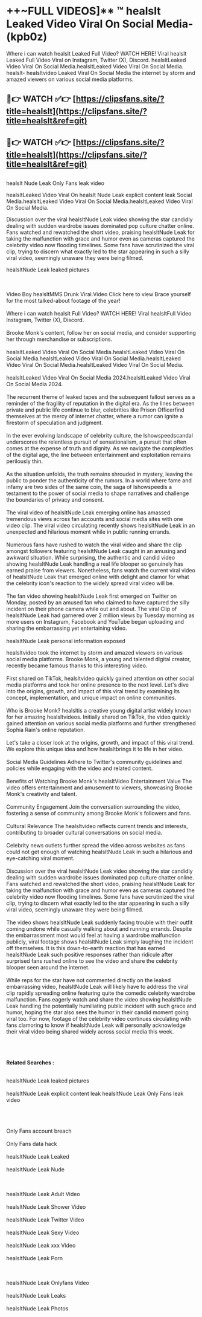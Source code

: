 #  ++~FULL VIDEOS]** ™ healslt Leaked Video Viral On Social Media- (kpb0z)

Where i can watch healslt Leaked Full Video? WATCH HERE! Viral healslt Leaked Full Video Viral on Instagram, Twitter (X), Discord.
healsltLeaked Video Viral On Social Media.healsltLeaked Video Viral On Social Media.
healslt- healsltvideo Leaked Viral On Social Media the internet by storm and amazed viewers on various social media platforms.



## 🔴👉 WATCH ✅👉 [https://clipsfans.site/?title=healslt](https://clipsfans.site/?title=healslt&ref=git)


## 🔴👉 WATCH ✅👉 [https://clipsfans.site/?title=healslt](https://clipsfans.site/?title=healslt&ref=git)
##


healslt Nude Leak Only Fans leak video 


healsltLeaked Video Viral On  healslt Nude Leak explicit content leak Social Media.healsltLeaked Video Viral On Social Media.healsltLeaked Video Viral On Social Media.



Discussion over the viral healsltNude Leak video showing the star candidly dealing with sudden wardrobe issues dominated pop culture chatter online. Fans watched and rewatched the short video, praising healsltNude Leak for taking the malfunction with grace and humor even as cameras captured the celebrity video now flooding timelines. Some fans have scrutinized the viral clip, trying to discern what exactly led to the star appearing in such a silly viral video, seemingly unaware they were being filmed.


healsltNude Leak leaked pictures


  <br>

  <br>
Video Boy healsltMMS Drunk Viral.Video Click here to view Brace yourself for the most talked-about footage of the year!
<br><br>
Where i can watch healslt Full Video? WATCH HERE! Viral healsltFull Video Instagram, Twitter (X), Discord.
<br><br>
Brooke Monk's content, follow her on social media, and consider supporting her through merchandise or subscriptions.
<br><br>
healsltLeaked Video Viral On Social Media.healsltLeaked Video Viral On Social Media.healsltLeaked Video Viral On Social Media.healsltLeaked Video Viral On Social Media.healsltLeaked Video Viral On Social Media.
<br><br>
healsltLeaked Video Viral On Social Media 2024.healsltLeaked Video Viral On Social Media 2024.
<br><br>
The recurrent theme of leaked tapes and the subsequent fallout serves as a reminder of the fragility of reputation in the digital era. As the lines between private and public life continue to blur, celebrities like Prison Officerfind themselves at the mercy of internet chatter, where a rumor can ignite a firestorm of speculation and judgment.
<br><br>
In the ever evolving landscape of celebrity culture, the Ishowspeedscandal underscores the relentless pursuit of sensationalism, a pursuit that often comes at the expense of truth and dignity. As we navigate the complexities of the digital age, the line between entertainment and exploitation remains perilously thin.
<br><br>
As the situation unfolds, the truth remains shrouded in mystery, leaving the public to ponder the authenticity of the rumors. In a world where fame and infamy are two sides of the same coin, the saga of Ishowspeedis a testament to the power of social media to shape narratives and challenge the boundaries of privacy and consent.
<br><br>
The viral video of healsltNude Leak emerging online has amassed tremendous views across fan accounts and social media sites with one video clip. The viral video circulating recently shows healsltNude Leak in an unexpected and hilarious moment while in public running errands.
<br><br>
Numerous fans have rushed to watch the viral video and share the clip amongst followers featuring healsltNude Leak caught in an amusing and awkward situation. While surprising, the authentic and candid video showing healsltNude Leak handling a real life blooper so genuinely has earned praise from viewers. Nonetheless, fans watch the current viral video of healsltNude Leak that emerged online with delight and clamor for what the celebrity icon's reaction to the widely spread viral video will be.
<br><br>
The fan video showing healsltNude Leak first emerged on Twitter on Monday, posted by an amused fan who claimed to have captured the silly incident on their phone camera while out and about. The viral Clip of healsltNude Leak had garnered over 2 million views by Tuesday morning as more users on Instagram, Facebook and YouTube began uploading and sharing the embarrassing yet entertaining video.
<br><br>
healsltNude Leak personal information exposed

healsltvideo took the internet by storm and amazed viewers on various social media platforms. Brooke Monk, a young and talented digital creator, recently became famous thanks to this interesting video.
<br><br>
First shared on TikTok, healsltvideo quickly gained attention on other social media platforms and took her online presence to the next level. Let's dive into the origins, growth, and impact of this viral trend by examining its concept, implementation, and unique impact on online communities.
<br><br>
Who is Brooke Monk? healsltis a creative young digital artist widely known for her amazing healsltvideos. Initially shared on TikTok, the video quickly gained attention on various social media platforms and further strengthened Sophia Rain's online reputation.
<br><br>
Let's take a closer look at the origins, growth, and impact of this viral trend. We explore this unique idea and how healsltbrings it to life in her video.
<br><br>
Social Media Guidelines Adhere to Twitter's community guidelines and policies while engaging with the video and related content.
<br><br>
Benefits of Watching Brooke Monk's healsltVideo Entertainment Value The video offers entertainment and amusement to viewers, showcasing Brooke Monk's creativity and talent.
<br><br>
Community Engagement Join the conversation surrounding the video, fostering a sense of community among Brooke Monk's followers and fans.
<br><br>
Cultural Relevance The healsltvideo reflects current trends and interests, contributing to broader cultural conversations on social media.
<br><br>
Celebrity news outlets further spread the video across websites as fans could not get enough of watching healsltNude Leak in such a hilarious and eye-catching viral moment.
<br><br>
Discussion over the viral healsltNude Leak video showing the star candidly dealing with sudden wardrobe issues dominated pop culture chatter online. Fans watched and rewatched the short video, praising healsltNude Leak for taking the malfunction with grace and humor even as cameras captured the celebrity video now flooding timelines. Some fans have scrutinized the viral clip, trying to discern what exactly led to the star appearing in such a silly viral video, seemingly unaware they were being filmed.
<br><br>
The video shows healsltNude Leak suddenly facing trouble with their outfit coming undone while casually walking about and running errands. Despite the embarrassment most would feel at having a wardrobe malfunction publicly, viral footage shows healsltNude Leak simply laughing the incident off themselves. It is this down-to-earth reaction that has earned healsltNude Leak such positive responses rather than ridicule after surprised fans rushed online to see the video and share the celebrity blooper seen around the internet.
<br><br>
While reps for the star have not commented directly on the leaked embarrassing video, healsltNude Leak will likely have to address the viral clip rapidly spreading online featuring quite the comedic celebrity wardrobe malfunction. Fans eagerly watch and share the video showing healsltNude Leak handling the potentially humiliating public incident with such grace and humor, hoping the star also sees the humor in their candid moment going viral too. For now, footage of the celebrity video continues circulating with fans clamoring to know if healsltNude Leak will personally acknowledge their viral video being shared widely across social media this week.
<br><br>

<br><br>
<strong>Related Searches :</strong>
<br><br>

healsltNude Leak leaked pictures
<br><br>
healsltNude Leak explicit content leak
healsltNude Leak Only Fans leak video
<br><br>

<br><br>
Only Fans account breach
<br><br>
Only Fans data hack
<br><br>
healsltNude Leak Leaked
<br><br>
healsltNude Leak Nude

<br><br>
healsltNude Leak Adult Video
<br><br>
healsltNude Leak Shower Video
<br><br>
healsltNude Leak Twitter Video
<br><br>
healsltNude Leak Sexy Video
<br><br>
healsltNude Leak xxx Video
<br><br>
healsltNude Leak Porn

<br><br>
healsltNude Leak Onlyfans Video
<br><br>
healsltNude Leak Leaks
<br><br>
healsltNude Leak Photos